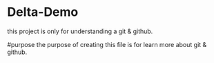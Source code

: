 # Delta-Demo
this project is only for understanding a git &amp; github.

#purpose 
the purpose of creating this file is for learn more about git & github.
